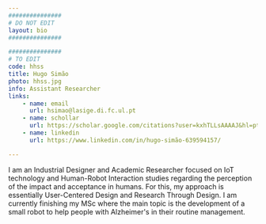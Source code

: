 ```yaml
---
###############
# DO NOT EDIT
layout: bio
###############

###############
# TO EDIT
code: hhss
title: Hugo Simão
photo: hhss.jpg
info: Assistant Researcher
links:
    - name: email
      url: hsimao@lasige.di.fc.ul.pt
    - name: schollar
      url: https://scholar.google.com/citations?user=kxhTLLsAAAAJ&hl=pt-PT
    - name: linkedin
      url: https://www.linkedin.com/in/hugo-simão-639594157/

---
```


I am an Industrial Designer and Academic Researcher focused on IoT technology and Human-Robot Interaction studies regarding the perception of the impact and acceptance in humans. For this, my approach is essentially User-Centered Design and Research Through Design. I am currently finishing my MSc where the main topic is the development of a small robot to help people with Alzheimer's in their routine management.
